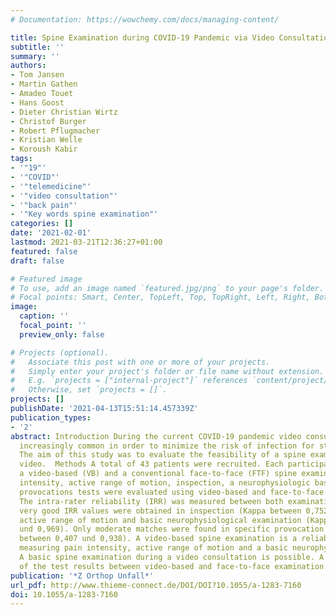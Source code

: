 ```yaml
---
# Documentation: https://wowchemy.com/docs/managing-content/

title: Spine Examination during COVID-19 Pandemic via Video Consultation
subtitle: ''
summary: ''
authors:
- Tom Jansen
- Martin Gathen
- Amadeo Touet
- Hans Goost
- Dieter Christian Wirtz
- Christof Burger
- Robert Pflugmacher
- Kristian Welle
- Koroush Kabir
tags:
- '"19"'
- '"COVID"'
- '"telemedicine"'
- '"video consultation"'
- '"back pain"'
- '"Key words spine examination"'
categories: []
date: '2021-02-01'
lastmod: 2021-03-21T12:36:27+01:00
featured: false
draft: false

# Featured image
# To use, add an image named `featured.jpg/png` to your page's folder.
# Focal points: Smart, Center, TopLeft, Top, TopRight, Left, Right, BottomLeft, Bottom, BottomRight.
image:
  caption: ''
  focal_point: ''
  preview_only: false

# Projects (optional).
#   Associate this post with one or more of your projects.
#   Simply enter your project's folder or file name without extension.
#   E.g. `projects = ["internal-project"]` references `content/project/deep-learning/index.md`.
#   Otherwise, set `projects = []`.
projects: []
publishDate: '2021-04-13T15:51:14.457339Z'
publication_types:
- '2'
abstract: Introduction During the current COVID-19 pandemic video consultations are
  increasingly common in order to minimize the risk of infection for staff and patients.
  The aim of this study was to evaluate the feasibility of a spine examination via
  video.  Methods A total of 43 patients were recruited. Each participant underwent
  a video-based (VB) and a conventional face-to-face (FTF) spine examination. Pain
  intensity, active range of motion, inspection, a neurophysiologic basic exam and
  provocations tests were evaluated using video-based and face-to-face methods.  Results
  The intra-rater reliability (IRR) was measured between both examinations. Good to
  very good IRR values were obtained in inspection (Kappa between 0,752 und 0,944),
  active range of motion and basic neurophysiological examination (Kappa between 0,659
  und 0,969). Only moderate matches were found in specific provocation tests (Kappa
  between 0,407 und 0,938). A video-based spine examination is a reliable tool for
  measuring pain intensity, active range of motion and a basic neurophysiologic exam.  Conclusion
  A basic spine examination during a video consultation is possible. A good agreement
  of the test results between video-based and face-to-face examination could be found.
publication: '*Z Orthop Unfall*'
url_pdf: http://www.thieme-connect.de/DOI/DOI?10.1055/a-1283-7160
doi: 10.1055/a-1283-7160
---
```

